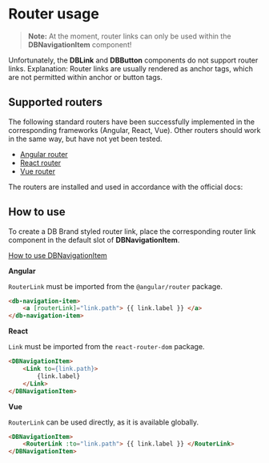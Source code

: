 # Router usage

> **Note:** At the moment, router links can only be used within the **DBNavigationItem** component!

Unfortunately, the **DBLink** and **DBButton** components do not support router links. Explanation: Router links are usually rendered as anchor tags, which are not permitted within anchor or button tags.

## Supported routers

The following standard routers have been successfully implemented in the corresponding frameworks (Angular, React, Vue). Other routers should work in the same way, but have not yet been tested.

- [Angular router](https://angular.io/api/router)
- [React router](https://reactrouter.com/en/main)
- [Vue router](https://v3.router.vuejs.org/)

The routers are installed and used in accordance with the official docs:

## How to use

To create a DB Brand styled router link, place the corresponding router link component in the default slot of **DBNavigationItem**.

[How to use DBNavigationItem](https://db-ui.github.io/mono/review/main/components/navigation-item/overview)

**Angular**

`RouterLink` must be imported from the `@angular/router` package.

```html
<db-navigation-item>
	<a [routerLink]="link.path"> {{ link.label }} </a>
</db-navigation-item>
```

**React**

`Link` must be imported from the `react-router-dom` package.

```html
<DBNavigationItem>
	<Link to={link.path}>
		{link.label}
	</Link>
</DBNavigationItem>
```

**Vue**

`RouterLink` can be used directly, as it is available globally.

```html
<DBNavigationItem>
	<RouterLink :to="link.path"> {{ link.label }} </RouterLink>
</DBNavigationItem>
```
